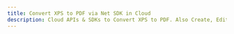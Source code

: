 ---title: Convert XPS to PDF via Net SDK in Clouddescription: Cloud APIs & SDKs to Convert XPS to PDF. Also Create, Edit & Render Microsoft Word & OpenOffice documents in the Cloud.---